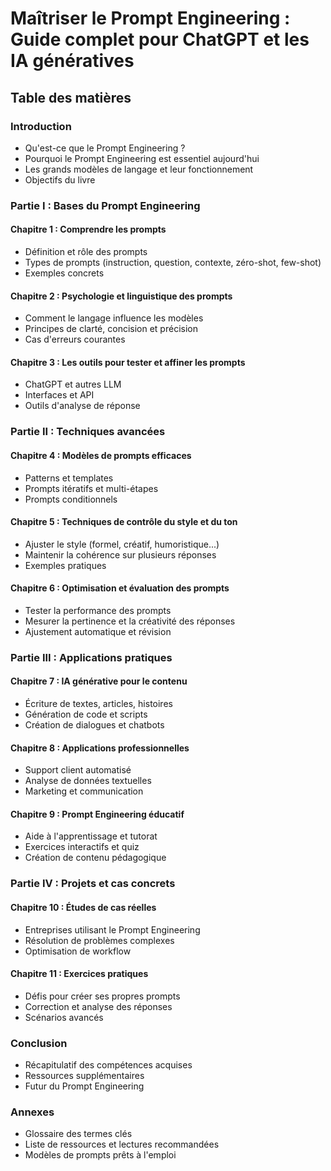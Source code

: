# Maîtriser le Prompt Engineering : Guide complet pour ChatGPT et les IA génératives

## Table des matières

### Introduction
- Qu'est-ce que le Prompt Engineering ?
- Pourquoi le Prompt Engineering est essentiel aujourd'hui
- Les grands modèles de langage et leur fonctionnement
- Objectifs du livre

### Partie I : Bases du Prompt Engineering

#### Chapitre 1 : Comprendre les prompts
- Définition et rôle des prompts
- Types de prompts (instruction, question, contexte, zéro-shot, few-shot)
- Exemples concrets

#### Chapitre 2 : Psychologie et linguistique des prompts
- Comment le langage influence les modèles
- Principes de clarté, concision et précision
- Cas d'erreurs courantes

#### Chapitre 3 : Les outils pour tester et affiner les prompts
- ChatGPT et autres LLM
- Interfaces et API
- Outils d'analyse de réponse

### Partie II : Techniques avancées

#### Chapitre 4 : Modèles de prompts efficaces
- Patterns et templates
- Prompts itératifs et multi-étapes
- Prompts conditionnels

#### Chapitre 5 : Techniques de contrôle du style et du ton
- Ajuster le style (formel, créatif, humoristique...)
- Maintenir la cohérence sur plusieurs réponses
- Exemples pratiques

#### Chapitre 6 : Optimisation et évaluation des prompts
- Tester la performance des prompts
- Mesurer la pertinence et la créativité des réponses
- Ajustement automatique et révision

### Partie III : Applications pratiques

#### Chapitre 7 : IA générative pour le contenu
- Écriture de textes, articles, histoires
- Génération de code et scripts
- Création de dialogues et chatbots

#### Chapitre 8 : Applications professionnelles
- Support client automatisé
- Analyse de données textuelles
- Marketing et communication

#### Chapitre 9 : Prompt Engineering éducatif
- Aide à l'apprentissage et tutorat
- Exercices interactifs et quiz
- Création de contenu pédagogique

### Partie IV : Projets et cas concrets

#### Chapitre 10 : Études de cas réelles
- Entreprises utilisant le Prompt Engineering
- Résolution de problèmes complexes
- Optimisation de workflow

#### Chapitre 11 : Exercices pratiques
- Défis pour créer ses propres prompts
- Correction et analyse des réponses
- Scénarios avancés

### Conclusion
- Récapitulatif des compétences acquises
- Ressources supplémentaires
- Futur du Prompt Engineering

### Annexes
- Glossaire des termes clés
- Liste de ressources et lectures recommandées
- Modèles de prompts prêts à l'emploi
